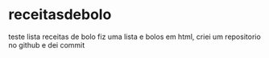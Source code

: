 # receitasdebolo
teste lista receitas de bolo
fiz uma lista e bolos em html, criei um repositorio no github e dei commit
